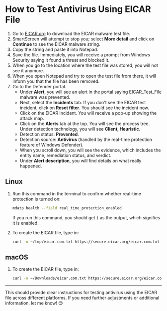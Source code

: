 # How to Test Antivirus Using EICAR File

1. Go to [EICAR.org](https://www.eicar.org/) to download the EICAR malware test file.
2. SmartScreen will attempt to stop you; select **More detail** and click on **Continue** to see the EICAR malware string.
3. Copy the string and paste it into Notepad.
4. Save the file. Immediately, you will receive a prompt from Windows Security saying it found a threat and blocked it.
5. When you go to the location where the test file was stored, you will not see it anymore.
6. When you open Notepad and try to open the test file from there, it will inform you that the file has been removed.
7. Go to the Defender portal.
   - Under **Alert**, you will see an alert in the portal saying EICAR_Test_File malware was prevented.
   - Next, select the **Incidents** tab. If you don't see the EICAR test incident, click on **Reset filter**. You should see the incident now.
   - Click on the EICAR incident. You will receive a pop-up showing the attack map.
   - Click on the **Alerts** tab at the top. You will see the process tree. Under detection technology, you will see **Client, Heuristic**.
   - Detection status: **Prevented**.
   - Detection source: **Antivirus** (handled by the real-time protection feature of Windows Defender).
   - When you scroll down, you will see the evidence, which includes the entity name, remediation status, and verdict.
   - Under **Alert description**, you will find details on what really happened.

## Linux

1. Run this command in the terminal to confirm whether real-time protection is turned on:
    ```bash
    mdatp health --field real_time_protection_enabled
    ```
   If you run this command, you should get `1` as the output, which signifies it is enabled.

2. To create the EICAR file, type in:
    ```bash
    curl -o ~/tmp/eicar.com.txt https://secure.eicar.org/eicar.com.txt
    ```

## macOS

1. To create the EICAR file, type in:
    ```bash
    curl -o ~/Downloads/eicar.com.txt https://secure.eicar.org/eicar.com.txt
    ```

---

This should provide clear instructions for testing antivirus using the EICAR file across different platforms. If you need further adjustments or additional information, let me know! 😊
